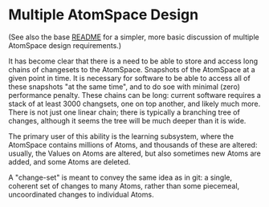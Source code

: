 Multiple AtomSpace Design
=========================

(See also the base [README](README.md) for a simpler, more basic
discussion of multiple AtomSpace design requirements.)

It has become clear that there is a need to be able to store and access
long chains of changesets to the AtomSpace. Snapshots of the AtomSpace
at a given point in time. It is necessary for software to be able to 
access all of these snapshots "at the same time", and to do soe with
minimal (zero) performance penalty.  These chains can be long: current
software requires a stack of at least 3000 changsets, one on top
another, and likely much more. There is not just one linear chain; there
is typically a branching tree of changes, although it seems the tree
will be much deeper than it is wide.

The primary user of this ability is the learning subsystem, where the
AtomSpace contains millions of Atoms, and thousands of these are
altered: usually, the Values on Atoms are altered, but also sometimes
new Atoms are added, and some Atoms are deleted.

A "change-set" is meant to convey the same idea as in git: a single,
coherent set of changes to many Atoms, rather than some piecemeal,
uncoordinated changes to individual Atoms.
